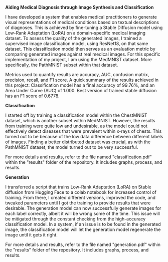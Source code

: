 **Aiding Medical Diagnosis through Image Synthesis and Classification**

I have developed a system that enables medical practitioners to generate visual representations of medical conditions based on textual descriptions of diagnoses. This is achieved by fine-tuning a Stable Diffusion model using Low-Rank Adaptation (LoRA) on a domain-specific medical imaging dataset. To assess the quality of the generated images, I trained a supervised image classification model, using ResNet18, on that same dataset. This classification model then serves as an evaluation metric by comparing generated images against real medical images. For this specific implementation of my project, I am using the MedMNIST dataset. More specifically, the PathMNIST subset within that dataset.

Metrics used to quantify results are accuracy, AUC, confusion matrix, precision, recall, and F1 score.
A quick summary of the results achieved in this project:
Classification model has a final accuracy of 99.76%, and an Area Under Curve (AUC) of 1.000.
Best version of trained stable diffusion has an F1 score of 0.6778.

**Classification**

I started off by training a classification model within the ChestMNIST dataset, which is another subset within MedMNIST. However, the results from training were quite low and undesirable, as the model could not effectively detect diseases that were prevalent within x-rays of chests. This turned out to be because of the low data difference between different labels of images. Finding a better distributed dataset was crucial, as with the PathMNIST dataset, the model turned out to be very successful.

For more details and results, refer to the file named "classification.pdf" within the "results" folder of the repository. It includes graphs, process, and results.

**Generation**

I transferred a script that trains Low-Rank Adaptation (LoRA) on Stable diffusion from Hugging Face to a colab notebook for increased control of training. From there, I created different versions, improved the code, and tweaked parameters until I got the training to provide results that were desirable. The generation model can now successfully generate images for each label correctly, albeit it will be wrong some of the time. This issue will be mitigated through the constant checking from the high-accuracy classification model. In a system, if an issue is to be found in the generated image, the classification model will let the generation model regenerate the image until it gets it right.

For more details and results, refer to the file named "generation.pdf" within the "results" folder of the repository. It includes graphs, process, and results.
